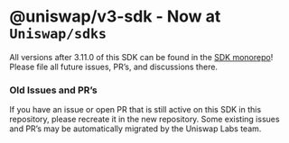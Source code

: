 # @uniswap/v3-sdk - Now at `Uniswap/sdks`

All versions after 3.11.0 of this SDK can be found in the [SDK monorepo](https://github.com/Uniswap/sdks/tree/main/sdks/v3-sdk)! Please file all future issues, PR’s, and discussions there.

### Old Issues and PR’s

If you have an issue or open PR that is still active on this SDK in this repository, please recreate it in the new repository. Some existing issues and PR’s may be automatically migrated by the Uniswap Labs team.

